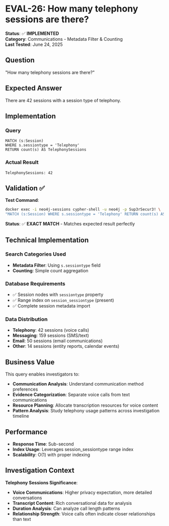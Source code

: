 # EVAL-26: How many telephony sessions are there?

**Status**: ✅ **IMPLEMENTED**  
**Category**: Communications - Metadata Filter & Counting  
**Last Tested**: June 24, 2025

## Question
"How many telephony sessions are there?"

## Expected Answer
There are 42 sessions with a session type of telephony.

## Implementation

### Query
```cypher
MATCH (s:Session) 
WHERE s.sessiontype = 'Telephony' 
RETURN count(s) AS TelephonySessions
```

### Actual Result
```
TelephonySessions: 42
```

## Validation ✅

**Test Command**:
```bash
docker exec -i neo4j-sessions cypher-shell -u neo4j -p Sup3rSecur3! \
"MATCH (s:Session) WHERE s.sessiontype = 'Telephony' RETURN count(s) AS TelephonySessions"
```

**Status**: ✅ **EXACT MATCH** - Matches expected result perfectly

## Technical Implementation

### Search Categories Used
- **Metadata Filter**: Using `s.sessiontype` field
- **Counting**: Simple count aggregation

### Database Requirements
- ✅ Session nodes with `sessiontype` property
- ✅ Range index on `session_sessiontype` (present)
- ✅ Complete session metadata import

### Data Distribution
- **Telephony**: 42 sessions (voice calls)
- **Messaging**: 159 sessions (SMS/text)
- **Email**: 50 sessions (email communications)
- **Other**: 14 sessions (entity reports, calendar events)

## Business Value

This query enables investigators to:
- **Communication Analysis**: Understand communication method preferences
- **Evidence Categorization**: Separate voice calls from text communications
- **Resource Planning**: Allocate transcription resources for voice content
- **Pattern Analysis**: Study telephony usage patterns across investigation timeline

## Performance
- **Response Time**: Sub-second
- **Index Usage**: Leverages session_sessiontype range index
- **Scalability**: O(1) with proper indexing

## Investigation Context

**Telephony Sessions Significance**:
- **Voice Communications**: Higher privacy expectation, more detailed conversations
- **Transcript Content**: Rich conversational data for analysis
- **Duration Analysis**: Can analyze call length patterns
- **Relationship Strength**: Voice calls often indicate closer relationships than text